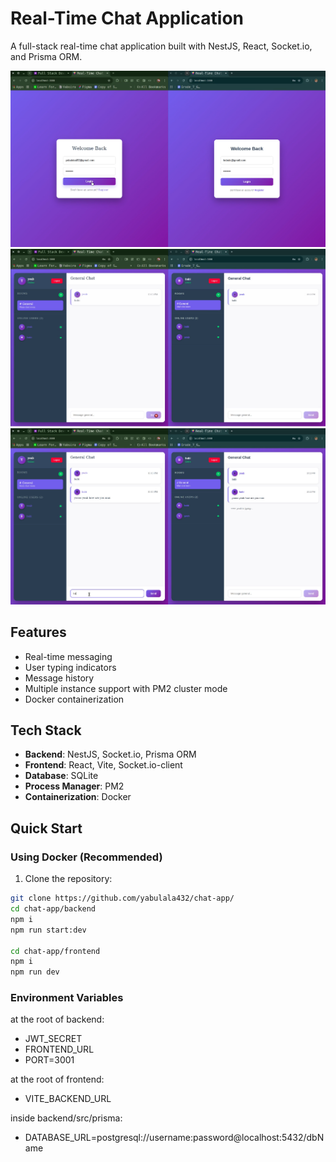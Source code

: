 # Real-Time Chat Application

A full-stack real-time chat application built with NestJS, React, Socket.io, and Prisma ORM.

![Demo](https://raw.githubusercontent.com/yabulala432/chat-app/refs/heads/master/screenshots/photo_1.png)
![Demo](https://raw.githubusercontent.com/yabulala432/chat-app/refs/heads/master/screenshots/photo_2.png)
![Demo](https://raw.githubusercontent.com/yabulala432/chat-app/refs/heads/master/screenshots/photo-3.png)

## Features

- Real-time messaging
- User typing indicators
- Message history
- Multiple instance support with PM2 cluster mode
- Docker containerization

## Tech Stack

- **Backend**: NestJS, Socket.io, Prisma ORM
- **Frontend**: React, Vite, Socket.io-client
- **Database**: SQLite
- **Process Manager**: PM2
- **Containerization**: Docker

## Quick Start

### Using Docker (Recommended)

1. Clone the repository:

```bash
git clone https://github.com/yabulala432/chat-app/
cd chat-app/backend
npm i
npm run start:dev

cd chat-app/frontend
npm i
npm run dev
```

### Environment Variables

at the root of backend:

- JWT_SECRET
- FRONTEND_URL
- PORT=3001

at the root of frontend:

- VITE_BACKEND_URL

inside backend/src/prisma:

- DATABASE_URL=postgresql://username:password@localhost:5432/dbName
